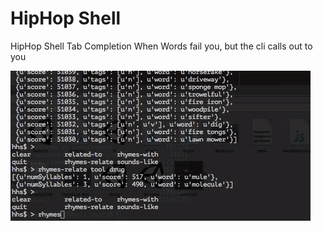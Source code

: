 # HipHop Shell
HipHop Shell
Tab Completion
When Words fail you, but the cli calls out to you

![BSDPunk LOC Graph](thing.gif)

